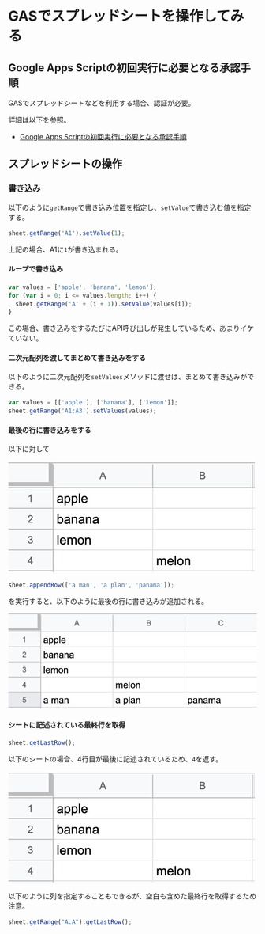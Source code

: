 # GASでスプレッドシートを操作してみる

## Google Apps Scriptの初回実行に必要となる承認手順

GASでスプレッドシートなどを利用する場合、認証が必要。

詳細は以下を参照。

- [Google Apps Scriptの初回実行に必要となる承認手順](https://www.virment.com/step-allow-google-apps-script/)

## スプレッドシートの操作

### 書き込み

以下のように`getRange`で書き込み位置を指定し、`setValue`で書き込む値を指定する。

```js
sheet.getRange('A1').setValue(1);
```

上記の場合、A1に`1`が書き込まれる。

#### ループで書き込み

```js
var values = ['apple', 'banana', 'lemon'];
for (var i = 0; i <= values.length; i++) {
  sheet.getRange('A' + (i + 1)).setValue(values[i]);
}
```

この場合、書き込みをするたびにAPI呼び出しが発生しているため、あまりイケていない。

#### 二次元配列を渡してまとめて書き込みをする

以下のように二次元配列を`setValues`メソッドに渡せば、まとめて書き込みができる。

```js
var values = [['apple'], ['banana'], ['lemon']];
sheet.getRange('A1:A3').setValues(values);
```

#### 最後の行に書き込みをする

以下に対して

![getLastRow](../media/getLastRow.jpg)

```js
sheet.appendRow(['a man', 'a plan', 'panama']);
```

を実行すると、以下のように最後の行に書き込みが追加される。

![getLastRow](../media/appendRow.jpg)

#### シートに記述されている最終行を取得

```js
sheet.getLastRow();
```

以下のシートの場合、4行目が最後に記述されているため、`4`を返す。

![getLastRow](../media/getLastRow.jpg)

以下のように列を指定することもできるが、空白も含めた最終行を取得するため注意。

```js
sheet.getRange("A:A").getLastRow();
```
